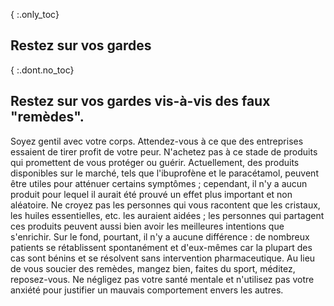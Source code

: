 { :.only_toc}
## Restez sur vos gardes

{ :.dont.no_toc}
## Restez sur vos gardes vis-à-vis des faux "remèdes".

Soyez gentil avec votre corps. Attendez-vous à ce que des entreprises essaient de tirer profit de votre peur. N'achetez pas à ce stade de produits qui promettent de vous protéger ou guérir. Actuellement, des produits disponibles sur le marché, tels que l'ibuprofène et le paracétamol, peuvent être utiles pour atténuer certains symptômes ; cependant, il n'y a aucun produit pour lequel il aurait été prouvé un effet plus important et non aléatoire. Ne croyez pas les personnes qui vous racontent que les cristaux, les huiles essentielles, etc. les auraient aidées ; les personnes qui partagent ces produits peuvent aussi bien avoir les meilleures intentions que s'enrichir. Sur le fond, pourtant, il n'y a aucune différence : de nombreux patients se rétablissent spontanément et d'eux-mêmes car la plupart des cas sont bénins et se résolvent sans intervention pharmaceutique. Au lieu de vous soucier des remèdes, mangez bien, faites du sport, méditez, reposez-vous. Ne négligez pas votre santé mentale et n'utilisez pas votre anxiété pour justifier un mauvais comportement envers les autres.
